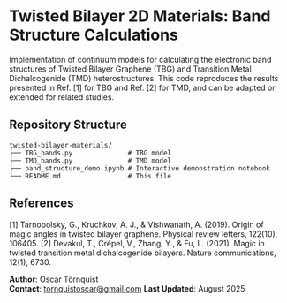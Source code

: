 # Twisted Bilayer 2D Materials: Band Structure Calculations

Implementation of continuum models for calculating the electronic band structures of Twisted Bilayer Graphene (TBG) and Transition Metal Dichalcogenide (TMD) heterostructures.
This code reproduces the results presented in Ref. [1] for TBG and Ref. [2] for TMD, and can be adapted or extended for related studies.

## Repository Structure

```
twisted-bilayer-materials/
├── TBG_bands.py              # TBG model
├── TMD_bands.py              # TMD model
├── band_structure_demo.ipynb # Interactive demonstration notebook
└── README.md                 # This file
```

## References
[1] Tarnopolsky, G., Kruchkov, A. J., & Vishwanath, A. (2019). Origin of magic angles in twisted bilayer graphene. Physical review letters, 122(10), 106405.
[2] Devakul, T., Crépel, V., Zhang, Y., & Fu, L. (2021). Magic in twisted transition metal dichalcogenide bilayers. Nature communications, 12(1), 6730.

**Author**: Oscar Törnquist  
**Contact**: tornquistoscar@gmail.com
**Last Updated**: August 2025